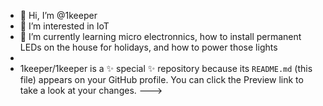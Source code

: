 - 👋 Hi, I’m @1keeper
- 👀 I’m interested in IoT
- 🌱 I’m currently learning micro electronnics, how to install permanent LEDs on the house for holidays, and how to power those lights 
- 
- 1keeper/1keeper is a ✨ special ✨ repository because its `README.md` (this file) appears on your GitHub profile.
You can click the Preview link to take a look at your changes.
--->
